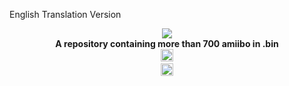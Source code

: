 English Translation Version

<p align="center">
	<a href="https://github.com/GrewdonGaming21/AmiiboGhost"><img src="https://github.com/GrewdonGaming21/AmiiboGhost/blob/master/banner.jpg"></a><br>
	<b>A repository containing more than 700 amiibo in .bin</b><br>
</a>
	<a href="https://github.com/Ghost0159/AmiiboGhost" style="padding-left: 5px; padding-right: 5px;">
		<img src="https://img.shields.io/badge/Compatible_with:-Wumiibo,_N2elite_(Amiiqo),_Amii_spoofer,_emuiibo-blue.svg" height="20">
	<br/>
</a>
	<a href="https://github.com/Ghost0159/AmiiboGhost" style="padding-left: 5px; padding-right: 5px;">
		<img src="https://img.shields.io/badge/a_simple_repository_containing_more_than-700_amiibo_in_.bin-red.svg" height="20">
</p>
